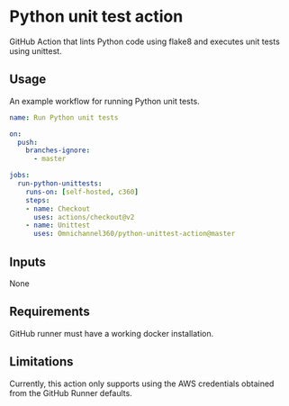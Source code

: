 # Python unit test action
GitHub Action that lints Python code using flake8 and executes unit tests using unittest.

## Usage
An example workflow for running Python unit tests.
```yaml
name: Run Python unit tests

on:
  push:
    branches-ignore:
      - master

jobs:
  run-python-unittests:
    runs-on: [self-hosted, c360]
    steps:
    - name: Checkout
      uses: actions/checkout@v2
    - name: Unittest
      uses: Omnichannel360/python-unittest-action@master
```

## Inputs

None

## Requirements

GitHub runner must have a working docker installation. 

## Limitations

Currently, this action only supports using the AWS credentials obtained from the GitHub Runner defaults.